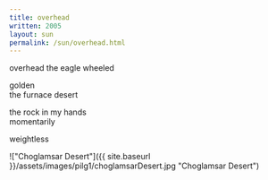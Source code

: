 ```yaml
---
title: overhead
written: 2005
layout: sun
permalink: /sun/overhead.html
---
```


<div class="poem">
overhead  
the eagle wheeled
 
golden  
the furnace desert
 
the rock in my hands  
momentarily
 
weightless
</div>

!["Choglamsar Desert"]({{ site.baseurl }}/assets/images/pilg1/choglamsarDesert.jpg "Choglamsar Desert")
